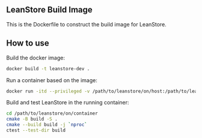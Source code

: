 ## LeanStore Build Image

This is the Dockerfile to construct the build image for LeanStore.

## How to use

Build the docker image:

```sh
docker build -t leanstore-dev .
```

Run a container based on the image:

```sh
docker run -itd --privileged -v /path/to/leanstore/on/host:/path/to/leanstore/on/container leanstore-dev bash
```

Build and test LeanStore in the running container:

```sh
cd /path/to/leanstore/on/container
cmake -B build -S .
cmake --build build -j `nproc`
ctest --test-dir build 
```
